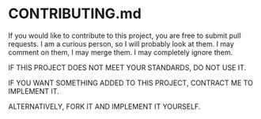 # CONTRIBUTING.md

If you would like to contribute to this project, you are free to submit pull requests. I am a curious person, so I will probably look at them. I may comment on them, I may merge them. I may completely ignore them.

IF THIS PROJECT DOES NOT MEET YOUR STANDARDS, DO NOT USE IT.

IF YOU WANT SOMETHING ADDED TO THIS PROJECT, CONTRACT ME TO IMPLEMENT IT.

ALTERNATIVELY, FORK IT AND IMPLEMENT IT YOURSELF.


